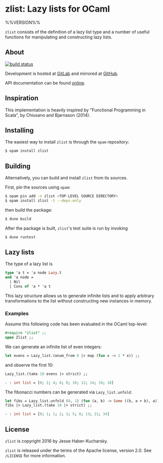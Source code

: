 # zlist: Lazy lists for OCaml

%%VERSION%%

`zlist` consists of the definition of a lazy list type and a number of useful functions for manipulating and constructing lazy lists.

## About

[![build status](https://gitlab.com/jhaberku/Zlist/badges/master/build.svg)](https://gitlab.com/jhaberku/Zlist/commits/master)

Development is hosted at [GitLab](https://gitlab.com/jhaberku/Zlist) and mirrored at [GitHub](https://github.com/hakuch/Zlist).

API documentation can be found [online](http://jhaberku.gitlab.io/Zlist/zlist/Zlist).

## Inspiration

This implementation is heavily inspired by "Functional Programming in Scala", by Chiusano and Bjarnason (2014).

## Installing

The easiest way to install `zlist` is through the `opam` repository:

```bash
$ opam install zlist
```

## Building

Alternatively, you can build and install `zlist` from its sources.

First, pin the sources using `opam`:

```bash
$ opam pin add -n zlist <TOP-LEVEL SOURCE DIRECTORY>
$ opam install zlist -t --deps-only
```

then build the package:

```bash
$ dune build
```

After the package is built, `zlist`'s test suite is run by invoking

```bash
$ dune runtest
```

## Lazy lists

The type of a lazy list is

```ocaml
type 'a t = 'a node Lazy.t
and 'a node =
  | Nil
  | Cons of 'a * 'a t
```

This lazy structure allows us to generate infinite lists and to apply arbitrary transformations to the list without constructing new instances in memory.

### Examples

Assume this following code has been evaluated in the OCaml top-level:

```ocaml
#require "zlist" ;;
open Zlist ;;
```

We can generate an infinite list of even integers:

```ocaml
let evens = Lazy_list.(enum_from 0 |> map (fun x -> 2 * x)) ;;
```

and observe the first 10:

```ocaml
Lazy_list.(take 10 evens |> strict) ;;

- : int list = [0; 2; 4; 6; 8; 10; 12; 14; 16; 18]
```

The fibonacci numbers can be generated via `Lazy_list.unfold`:

```ocaml
let fibs = Lazy_list.unfold (0, 1) (fun (a, b) -> Some ((b, a + b), a)) ;;
fibs |> Lazy_list.(take 10 |> strict) ;;

- : int list = [0; 1; 1; 2; 3; 5; 8; 13; 21; 34]
```

## License

`zlist` is copyright 2016 by Jesse Haber-Kucharsky.

`zlist` is released under the terms of the Apache license, version 2.0. See
`/LICENSE` for more information.
